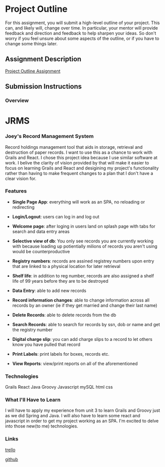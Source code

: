 # Project Outline
For this assignment, you will submit a high-level outline of your project. This can, and likely will, change over time. In particular, your mentor will provide feedback and direction and feedback to help sharpen your ideas. So don't worry if you feel unsure about some aspects of the outline, or if you have to change some things later.

## Assignment Description
[Project Outline Assignment](https://education.launchcode.org/liftoff/assignments/project-outline/)

## Submission Instructions


### Overview
# JRMS
### Joey's Record Management System
Record holdings management tool that aids in storage, retrieval and destruction of paper records. I want to use this as a chance to work with Grails and React. I chose this project idea because I use similar software at work. I belive the clarity of vision provided by that will make it easier to focus on learning Grails and React and desigining my project's functionality rather than having to make frequent changes to a plan that I don't have a clear vision for.  


### Features
* **Single Page App**: everything will work as an SPA, no reloading or redirecting 

* **Login/Logout**: users can log in and log out

* **Welcome page**: after loging in users land on splash page with tabs for search and data entry areas 

* **Selective view of db**: You only see records you are currently working with because loading up potientially milions  of records you aren't using would be counterproductive 

* **Registry numbers**: records are assined registrey numbers upon entry that are linked to a physical location for later retrieval 

* **Shelf life**: in addition to reg number, records are also assigned a shelf life of 99 years before they are to be destroyed

* **Data Entry**: able to add new records 

* **Record information changes**: able to change information across all records by an owner (ie if they get married and change their last name)

* **Delete Records**: able to delete records from the db

* **Search Records**: able to search for records by ssn, dob or name and get the registry number

* **Digital charge slip**: you can add charge slips to a record to let others know you have pulled that record

* **Print Labels**: print labels for boxes, records etc.

* **View Reports**: view/print reports on all of the aforementioned 


### Technologies
Grails
React
Java 
Groovy
Javascript 
mySQL
html
css

### What I'll Have to Learn
I will have to apply my experience from unit 3 to learn Grails and Groovy just as we did Spring and Java. I will also have to learn some react and javascript in order to get my project working as an SPA. I'm excited to delve into those new(to me) technologies.


### Links
[trello](https://trello.com/b/N4r6YbhV/liftoff-project)

[github](https://github.com/jrwilson5116/JRMS)